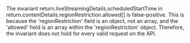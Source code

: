 The invariant return.liveStreamingDetails.scheduledStartTime in return.contentDetails.regionRestriction.allowed[] is false-positive. This is because the 'regionRestriction' field is an object, not an array, and the 'allowed' field is an array within the 'regionRestriction' object. Therefore, the invariant does not hold for every valid request on the API.
